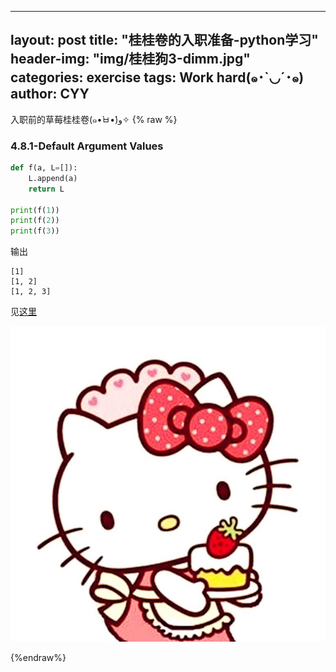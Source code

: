 
---
layout: post
title:  "桂桂卷的入职准备-python学习"
header-img: "img/桂桂狗3-dimm.jpg"
categories: exercise
tags: Work hard(๑･`◡´･๑)
author: CYY
---

入职前的草莓桂桂卷(๑•̀ㅂ•́)و✧
{% raw %}

### 4.8.1-Default Argument Values

```python
def f(a, L=[]):
    L.append(a)
    return L

print(f(1))
print(f(2)) 
print(f(3))
```

输出
```
[1]
[1, 2]
[1, 2, 3]
```

见[这里](https://docs.python.org/3/tutorial/controlflow.html)

![image](/img/剑指18配图.jpg)

{%endraw%}



